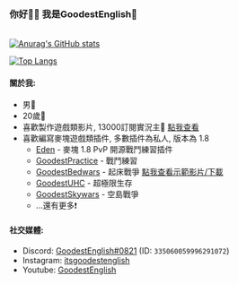 ### 你好🙋‍♂️ 我是GoodestEnglish💎
\
[![Anurag's GitHub stats](https://github-readme-stats.vercel.app/api?username=GoodestEnglish&count_private=true&show_icons=true&theme=dracula)](https://github.com/anuraghazra/github-readme-stats)

[![Top Langs](https://github-readme-stats.vercel.app/api/top-langs/?username=GoodestEnglish&theme=dracula)](https://github.com/anuraghazra/github-readme-stats)

#### 關於我:

- 男👦
- 20歲🐴
- 喜歡製作遊戲類影片, 13000訂閱實況主🔴 [點我查看](https://youtube.com/c/goodestenglishpvp)
- 喜歡編寫麥塊遊戲類插件, 多數插件為私人, 版本為 1.8
  * [Eden](https://github.com/RealGoodestEnglish/Eden) - 麥塊 1.8 PvP 開源戰鬥練習插件
  * [GoodestPractice](https://github.com/RealGoodestEnglish/GoodestPractice) - 戰鬥練習
  * [GoodestBedwars](https://github.com/RealGoodestEnglish/GoodestBedwars) - 起床戰爭 [點我查看示範影片/下載](https://youtu.be/9JFr9ZhGV-g)
  * [GoodestUHC](https://github.com/RealGoodestEnglish/ShitUHC) - 超極限生存
  * [GoodestSkywars](https://github.com/RealGoodestEnglish/GoodestSkywars) - 空島戰爭
  * ...還有更多❗
 
 #### 社交媒體:
 - Discord: [GoodestEnglish#0821](https://discord.com/users/335060059996291072) (ID: `335060059996291072`)
 - Instagram: [itsgoodestenglish](https://www.instagram.com/itsgoodestenglish)
 - Youtube: [GoodestEnglish](https://youtube.com/c/goodestenglishpvp)
